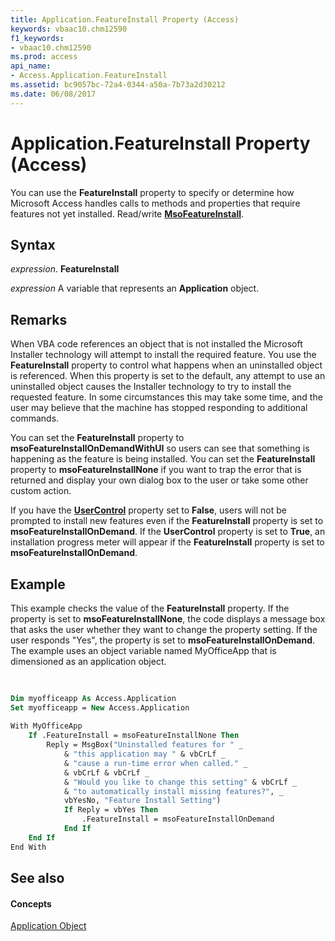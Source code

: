 ```yaml
---
title: Application.FeatureInstall Property (Access)
keywords: vbaac10.chm12590
f1_keywords:
- vbaac10.chm12590
ms.prod: access
api_name:
- Access.Application.FeatureInstall
ms.assetid: bc9057bc-72a4-0344-a50a-7b73a2d30212
ms.date: 06/08/2017
---
```



# Application.FeatureInstall Property (Access)

You can use the  **FeatureInstall** property to specify or determine how Microsoft Access handles calls to methods and properties that require features not yet installed. Read/write **[MsoFeatureInstall](http://msdn.microsoft.com/library/25256738-d169-5c00-1d5d-eb8019811976%28Office.15%29.aspx)**.


## Syntax

 _expression_. **FeatureInstall**

 _expression_ A variable that represents an **Application** object.


## Remarks

When VBA code references an object that is not installed the Microsoft Installer technology will attempt to install the required feature. You use the  **FeatureInstall** property to control what happens when an uninstalled object is referenced. When this property is set to the default, any attempt to use an uninstalled object causes the Installer technology to try to install the requested feature. In some circumstances this may take some time, and the user may believe that the machine has stopped responding to additional commands.

You can set the  **FeatureInstall** property to **msoFeatureInstallOnDemandWithUI** so users can see that something is happening as the feature is being installed. You can set the **FeatureInstall** property to **msoFeatureInstallNone** if you want to trap the error that is returned and display your own dialog box to the user or take some other custom action.

If you have the  **[UserControl](application-usercontrol-property-access.md)** property set to **False**, users will not be prompted to install new features even if the **FeatureInstall** property is set to **msoFeatureInstallOnDemand**. If the **UserControl** property is set to **True**, an installation progress meter will appear if the **FeatureInstall** property is set to **msoFeatureInstallOnDemand**.


## Example

This example checks the value of the  **FeatureInstall** property. If the property is set to **msoFeatureInstallNone**, the code displays a message box that asks the user whether they want to change the property setting. If the user responds "Yes", the property is set to **msoFeatureInstallOnDemand**. The example uses an object variable named MyOfficeApp that is dimensioned as an application object.


```vb
 
 
Dim myofficeapp As Access.Application 
Set myofficeapp = New Access.Application 
 
With MyOfficeApp 
    If .FeatureInstall = msoFeatureInstallNone Then 
        Reply = MsgBox("Uninstalled features for " _ 
            & "this application may " & vbCrLf _ 
            & "cause a run-time error when called." _ 
            & vbCrLf & vbCrLf _ 
            & "Would you like to change this setting" & vbCrLf _ 
            & "to automatically install missing features?", _ 
            vbYesNo, "Feature Install Setting") 
            If Reply = vbYes Then 
                .FeatureInstall = msoFeatureInstallOnDemand 
            End If 
    End If 
End With
```


## See also


#### Concepts


[Application Object](application-object-access.md)

